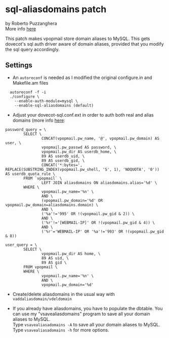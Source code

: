 # sql-aliasdomains patch

by Roberto Puzzanghera  
More info [here](https://www.sagredo.eu/en/qmail-notes-185/dovecot-vpopmail-auth-driver-removal-241.html)

This patch makes vpopmail store domain aliases to MySQL. This gets dovecot's sql auth driver aware of domain aliases, provided that you modify the sql query accordingly.

## Settings

* An `autoreconf` is needed as I modified the original configure.in and Makefile.am files

```
  autoreconf -f -i
  ./configure \
	--enable-auth-module=mysql \
	--enable-sql-aliasdomains (default)
```

* Adjust your dovecot-sql.conf.ext in order to auth both real and alias domains (more info [here](https://www.sagredo.eu/en/qmail-notes-185/installing-dovecot-and-sieve-on-a-vpopmail-qmail-server-28.html#sql):

```
password_query = \
        SELECT \
                CONCAT(vpopmail.pw_name, '@', vpopmail.pw_domain) AS user, \
                vpopmail.pw_passwd AS password, \
                vpopmail.pw_dir AS userdb_home, \
                89 AS userdb_uid, \
                89 AS userdb_gid, \
                CONCAT('*:bytes=', REPLACE(SUBSTRING_INDEX(vpopmail.pw_shell, 'S', 1), 'NOQUOTA', '0')) AS userdb_quota_rule \
        FROM `vpopmail` \
                LEFT JOIN aliasdomains ON aliasdomains.alias='%d' \
        WHERE \
                vpopmail.pw_name='%n' \
                AND \
                (vpopmail.pw_domain='%d' OR vpopmail.pw_domain=aliasdomains.domain) \
                AND \
                ('%a'!='995' OR !(vpopmail.pw_gid & 2)) \
                AND \
                ('%r'!='[WEBMAIL-IP]' OR !(vpopmail.pw_gid & 4)) \
                AND \
                ('%r'='WEBMAIL-IP' OR '%a'!='993' OR !(vpopmail.pw_gid & 8))

user_query = \
        SELECT \
                vpopmail.pw_dir AS home, \
                89 AS uid, \
                89 AS gid \
        FROM vpopmail \
        WHERE \
                vpopmail.pw_name='%n' \
                AND \
                vpopmail.pw_domain='%d'

```

* Create/delete aliasdomains in the usual way with `vaddaliasdomain/vdeldomain`

* If you already have aliasdomains, you have to populate the dbtable. You can use my "vsavealiasdomains" program to save all your domain aliases to MySQL.  
  Type `vsavealiasadomains -A` to save all your domain aliases to MySQL.  
  Type `vsavealiasadomains -h` for more options.
